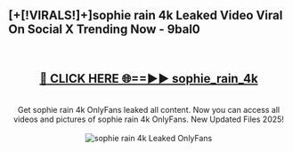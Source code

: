 <h2>[+[!VIRALS!]+]sophie rain 4k Leaked Video Viral On Social X Trending Now - 9bal0</h2>
<br>
<div align="center">
<h2><a href="https://libra.edu.pl?sophie_rain_4k" rel="nofollow">🔴 CLICK HERE 🌐==►► sophie_rain_4k</a></h2>
<br>
Get sophie rain 4k OnlyFans leaked all content. Now you can access all videos and pictures of sophie rain 4k OnlyFans. New Updated Files 2025!
<br>
<br>
<a href="https://libra.edu.pl?sophie_rain_4k" rel="nofollow" data-target="animated-image.originalLink"><img src="https://i.ibb.co.com/WyWwxjT/player-gif2.gif" alt="sophie rain 4k Leaked OnlyFans" style="max-width: 100%; display: inline-block;" data-target="animated-image.originalImage"></a>
</div>
<br>